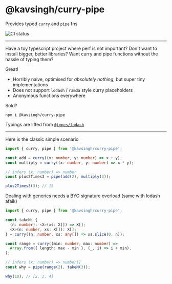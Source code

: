 # @kavsingh/curry-pipe

Provides typed `curry` and `pipe` fns

![CI status](https://github.com/kavsingh/curry-pipe/workflows/Test/badge.svg)

---

Have a toy typescript project where perf is not important?
Don't want to install bigger, better libraries?
Want curry and pipe functions without the hassle of typing them?

Great!

- Horribly naive, optimised for _absolutely nothing_, but super tiny implementations
- Does not support `lodash` / `ramda` style curry placeholders
- Anonymous functions everywhere

Sold?

`npm i @kavsingh/curry-pipe`

Typings are lifted from [`@types/lodash`](https://www.npmjs.com/package/@types/lodash)

---

Here is the classic simple scenario

```ts
import { curry, pipe } from '@kavsingh/curry-pipe';

const add = curry((x: number, y: number) => x + y);
const multiply = curry((x: number, y: number) => x * y);

// infers (x: number) => number
const plus2Times3 = pipe(add(2), multiply(3));

plus2Times3(3); // 15
```

Dealing with generics needs a BYO signature overload (same with lodash afaik)

```ts
import { curry, pipe } from '@kavsingh/curry-pipe';

const takeN: {
  (n: number): <X>(xs: X[]) => X[];
  <X>(n: number, xs: X[]): X[];
} = curry((n: number, xs: any[]) => xs.slice(0, n));

const range = curry((min: number, max: number) =>
  Array.from({ length: max - min }, (_, i) => i + min),
);

// infers (x: number) => number[]
const why = pipe(range(2), takeN(3));

why(10); // [2, 3, 4]
```
